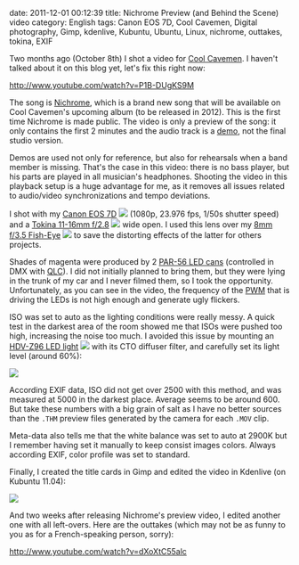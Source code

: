 date: 2011-12-01 00:12:39
title: Nichrome Preview (and Behind the Scene) video
category: English
tags: Canon EOS 7D, Cool Cavemen, Digital photography, Gimp, kdenlive, Kubuntu, Ubuntu, Linux, nichrome, outtakes, tokina, EXIF

Two months ago (October 8th) I shot a video for [Cool Cavemen](http://coolcavemen.com). I haven't talked about it on this blog yet, let's fix this right now:

http://www.youtube.com/watch?v=P1B-DUgKS9M

The song is [Nichrome](http://coolcavemen.com/discography/songs-and-lyrics/nichrome/), which is a brand new song that will be available on Cool Cavemen's upcoming album (to be released in 2012). This is the first time Nichrome is made public. The video is only a preview of the song: it only contains the first 2 minutes and the audio track is a [demo](http://en.wikipedia.org/wiki/Demo_(music)), not the final studio version.

Demos are used not only for reference, but also for rehearsals when a band member is missing. That's the case in this video: there is no bass player, but his parts are played in all musician's headphones. Shooting the video in this playback setup is a huge advantage for me, as it removes all issues related to audio/video synchronizations and tempo deviations.

I shot with my [Canon EOS 7D](http://www.amazon.com/gp/product/B002NEGTTW/ref=as_li_tf_tl?ie=UTF8&tag=kevideld-20&linkCode=as2&camp=217145&creative=399381&creativeASIN=B002NEGTTW) ![](http://www.assoc-amazon.com/e/ir?t=kevideld-20&l=as2&o=1&a=B002NEGTTW&camp=217145&creative=399381) (1080p, 23.976 fps, 1/50s shutter speed) and a [Tokina 11-16mm f/2.8](http://www.amazon.com/gp/product/B0014Z3XMC/ref=as_li_tf_tl?ie=UTF8&tag=kevideld-20&linkCode=as2&camp=217145&creative=399373&creativeASIN=B0014Z3XMC) ![](http://www.assoc-amazon.com/e/ir?t=kevideld-20&l=as2&o=1&a=B0014Z3XMC&camp=217145&creative=399373) wide open. I used this lens over my [8mm f/3.5 Fish-Eye](http://www.amazon.com/gp/product/B002OP5AY0/ref=as_li_ss_tl?ie=UTF8&tag=kevideld-20&linkCode=as2&camp=217145&creative=399369&creativeASIN=B002OP5AY0) ![](http://www.assoc-amazon.com/e/ir?t=kevideld-20&l=as2&o=1&a=B002OP5AY0&camp=217145&creative=399369) to save the distorting effects of the latter for others projects.

Shades of magenta were produced by 2 [PAR-56 LED cans](http://www.boutique-electroconcept.com/product_info.php?cPath=39_53&products_id=361) (controlled in DMX with [QLC](http://qlc.sourceforge.net/)). I did not initially planned to bring them, but they were lying in the trunk of my car and I never filmed them, so I took the opportunity. Unfortunately, as you can see in the video, the frequency of the [PWM](http://en.wikipedia.org/wiki/Pulse-width_modulation) that is driving the LEDs is not high enough and generate ugly flickers.

ISO was set to auto as the lighting conditions were really messy. A quick test in the darkest area of the room showed me that ISOs were pushed too high, increasing the noise too much. I avoided this issue by mounting an [HDV-Z96 LED light](http://www.amazon.com/gp/product/B003UCGDSS/ref=as_li_ss_tl?ie=UTF8&tag=kevideld-20&linkCode=as2&camp=217145&creative=399373&creativeASIN=B003UCGDSS) ![](http://www.assoc-amazon.com/e/ir?t=kevideld-20&l=as2&o=1&a=B003UCGDSS&camp=217145&creative=399373) with its CTO diffuser filter, and carefully set its light level (around 60%):

![](/static/uploads/2011/11/canon-7D-with-HDV-Z96-LED-light.jpg)

According EXIF data, ISO did not get over 2500 with this method, and was measured at 5000 in the darkest place. Average seems to be around 600. But take these numbers with a big grain of salt as I have no better sources than the `.THM` preview files generated by the camera for each `.MOV` clip.

Meta-data also tells me that the white balance was set to auto at 2900K but I remember having set it manually to keep consist images colors. Always according EXIF, color profile was set to standard.

Finally, I created the title cards in Gimp and edited the video in Kdenlive (on Kubuntu 11.04):

![](/static/uploads/2011/11/nichrome-preview-kdenlive-timeline.png)

And two weeks after releasing Nichrome's preview video, I edited another one with all left-overs. Here are the outtakes (which may not be as funny to you as for a French-speaking person, sorry):

http://www.youtube.com/watch?v=dXoXtC55alc
